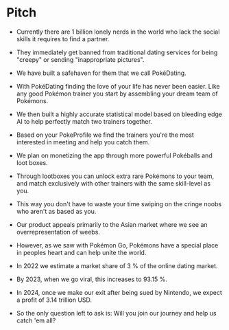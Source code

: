 # Pitch
- Currently there are 1 billion lonely nerds in the world who lack the social skills it requires to find a partner.
- They immediately get banned from traditional dating services for being "creepy" or sending "inappropriate pictures".
- We have built a safehaven for them that we call PokéDating.
- With PokéDating finding the love of your life has never been easier. Like any good Pokémon trainer you start by assembling your dream team of Pokémons.
- We then built a highly accurate statistical model based on bleeding edge AI to help perfectly match two trainers together.
- Based on your PokeProfile we find the trainers you're the most interested in meeting and help you catch them.

- We plan on monetizing the app through more powerful Pokéballs and loot boxes.
- Through lootboxes you can unlock extra rare Pokémons to your team, and match exclusively with other trainers with the same skill-level as you.
- This way you don't have to waste your time swiping on the cringe noobs who aren't as based as you.

- Our product appeals primarily to the Asian market where we see an overrepresentation of weebs.
- However, as we saw with Pokémon Go, Pokémons have a special place in peoples heart and can help unite the world.
- In 2022 we estimate a market share of 3 % of the online dating market.
- By 2023, when we go viral, this increases to 93.15 %.
- In 2024, once we make our exit after being sued by Nintendo, we expect a profit of 3.14 trillion USD.
- So the only question left to ask is: Will you join our journey and help us catch 'em all?